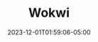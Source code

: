 ---
weight: 260
title: "Wokwi"
description: ""
icon: "article"
date: "2023-12-01T01:59:06-05:00"
lastmod: "2023-12-01T01:59:06-05:00"
draft: false
toc: true
---